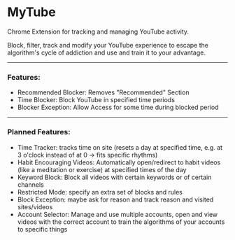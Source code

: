 MyTube
======

Chrome Extension for tracking and managing YouTube activity.  
  
Block, filter, track and modify your YouTube experience to escape the algorithm's cycle of addiction and use and train it to your advantage.

---

### Features:
 - Recommended Blocker: Removes "Recommended" Section
 - Time Blocker: Block YouTube in specified time periods
 - Blocker Exception: Allow Access for some time during blocked period

---

### Planned Features:
 - Time Tracker: tracks time on site (resets a day at specified time, e.g. at 3 o'clock instead of at 0 -> fits specific rhythms)
 - Habit Encouraging Videos: Automatically open/redirect to habit videos (like a meditation or exercise) at specified times of the day
 - Keyword Block: Block all videos with certain keywords or of certain channels
 - Restricted Mode: specify an extra set of blocks and rules
 - Block Exception: maybe ask for reason and track reason and visited sites/videos
 - Account Selector: Manage and use multiple accounts, open and view videos with the correct account to train the algorithms of your accounts to specific things